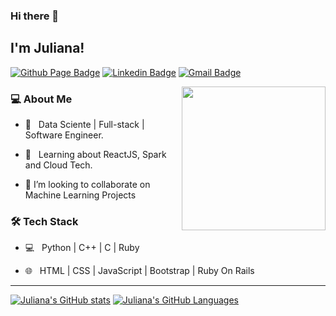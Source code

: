 ### Hi there 👋

<h2> I'm Juliana!</h2>

[![Github Page Badge](https://img.shields.io/badge/-Github_Page-000?style=flat-square&logo=Github&logoColor=white&link=https://jhosoume.github.io)](https://anathayna.github.io)
[![Linkedin Badge](https://img.shields.io/badge/-LinkedIn-blue?style=flat-square&logo=Linkedin&logoColor=white&link=https://www.linkedin.com/in/juliana-hosoume/)](https://www.linkedin.com/in/juliana-hosoume/)
[![Gmail Badge](https://img.shields.io/badge/Email-ju.hosoume@gmail.com-white?style=flat-square&logo=gmail)](https://www.linkedin.com/in/juliana-hosoume/)


<img align='right' src="https://media.giphy.com/media/xT9Igq85IOHk35xGow/source.gif" width="230">

<h3> 💻 About Me </h3>



- 🤔 &nbsp; Data Sciente | Full-stack | Software Engineer.

- 🌱 &nbsp; Learning about ReactJS, Spark and Cloud Tech.

- 👯 I’m looking to collaborate on Machine Learning Projects


<h3>🛠 Tech Stack</h3>


- 💻 &nbsp; Python | C++ | C | Ruby

- 🌐 &nbsp; HTML | CSS | JavaScript | Bootstrap | Ruby On Rails


---

[![Juliana's GitHub stats](https://github-readme-stats.vercel.app/api?username=jhosoume&show_icons=true&theme=default&hide=issues,contribs&count_private=true)](https://github.com/jhosoume/)
[![Juliana's GitHub Languages](https://github-readme-stats.vercel.app/api/top-langs/?username=jhosoume&theme=default&hide=verilog,postscript&langs_count=8&layout=compact)](https://github.com/jhosoume/)


<!--
**jhosoume/jhosoume** is a ✨ _special_ ✨ repository because its `README.md` (this file) appears on your GitHub profile.

Here are some ideas to get you started:

- 🔭 I’m currently working on ...
- 🌱 I’m currently learning ...
- 👯 I’m looking to collaborate on ...
- 🤔 I’m looking for help with ...
- 💬 Ask me about ...
- 📫 How to reach me: ...
- 😄 Pronouns: ...
- ⚡ Fun fact: ...
-->
